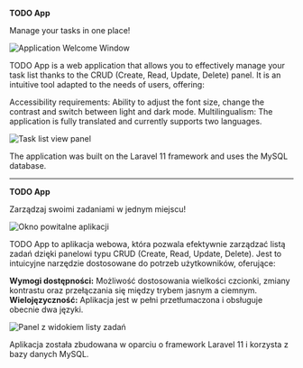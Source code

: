 <strong>TODO App</strong>

Manage your tasks in one place!

<img src="https://github.com/1andrew1/todo/tree/main/public/img/todo-app-home.png" alt="Application Welcome Window"></a>

TODO App is a web application that allows you to effectively manage your task list thanks to the CRUD (Create, Read, Update, Delete) panel. It is an intuitive tool adapted to the needs of users, offering:

Accessibility requirements: Ability to adjust the font size, change the contrast and switch between light and dark mode. Multilingualism: The application is fully translated and currently supports two languages.

<img src="https://github.com/1andrew1/todo/tree/main/public/img/todo-app-tasks.png" alt="Task list view panel"></a>

The application was built on the Laravel 11 framework and uses the MySQL database.


-------------------------------------------------------------------------------------------------------


<strong>TODO App</strong>

Zarządzaj swoimi zadaniami w jednym miejscu!

<img src="https://github.com/1andrew1/todo/tree/main/public/img/todo-app-home.png" alt="Okno powitalne aplikacji"></a>

TODO App to aplikacja webowa, która pozwala efektywnie zarządzać listą zadań dzięki panelowi typu CRUD (Create, Read, Update, Delete). Jest to intuicyjne narzędzie dostosowane do potrzeb użytkowników, oferujące:

<strong>Wymogi dostępności:</strong>
Możliwość dostosowania wielkości czcionki, zmiany kontrastu oraz przełączania się między trybem jasnym a ciemnym.
<strong>Wielojęzyczność:</strong>
Aplikacja jest w pełni przetłumaczona i obsługuje obecnie dwa języki.

<img src="https://github.com/1andrew1/todo/tree/main/public/img/todo-app-tasks.png" alt="Panel z widokiem listy zadań"></a>

Aplikacja została zbudowana w oparciu o framework Laravel 11 i korzysta z bazy danych MySQL.